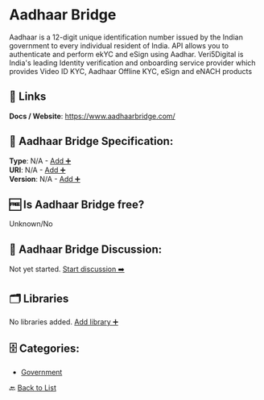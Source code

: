 # Aadhaar Bridge

Aadhaar is a 12-digit unique identification number issued by the Indian government to every individual resident of India. API allows you to authenticate and perform ekYC and eSign using Aadhar. Veri5Digital is India's leading Identity verification and onboarding service provider which provides Video ID KYC, Aadhaar Offline KYC, eSign and eNACH products

##  🔗 Links
**Docs / Website**: https://www.aadhaarbridge.com/

## 🧬 Aadhaar Bridge Specification:
**Type**: N/A - [Add ➕](https://github.com/apis-list/apis-list/edit/main/apis/aadhaar-bridge/aadhaar-bridge.yaml)  
**URI**: N/A - [Add ➕](https://github.com/apis-list/apis-list/edit/main/apis/aadhaar-bridge/aadhaar-bridge.yaml)  
**Version**: N/A - [Add ➕](https://github.com/apis-list/apis-list/edit/main/apis/aadhaar-bridge/aadhaar-bridge.yaml)

## 🆓 Is Aadhaar Bridge free?
 Unknown/No 

## 💬 Aadhaar Bridge Discussion:
Not yet started. [Start discussion ➡️](https://github.com/apis-list/apis-list/discussions/new)

## 🗂️ Libraries

No libraries added. [Add library ➕](https://github.com/apis-list/apis-list/edit/main/apis/aadhaar-bridge/aadhaar-bridge.yaml)    


## 🗄️ Categories:
- [Government](https://github.com/apis-list/apis-list#government-)

🔙  [Back to List](https://github.com/apis-list/apis-list)
